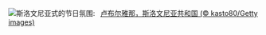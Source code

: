 ![](https://www.bing.com/th?id=OHR.LjubljanaLights_ZH-CN3179297953_UHD.jpg&w=1000)斯洛文尼亚式的节日氛围:&nbsp;&ensp;[卢布尔雅那，斯洛文尼亚共和国 (© kasto80/Getty images)](https://www.bing.com/th?id=OHR.LjubljanaLights_ZH-CN3179297953_UHD.jpg)
<br><br/>
